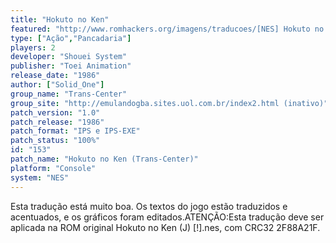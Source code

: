 ```yaml
---
title: "Hokuto no Ken"
featured: "http://www.romhackers.org/imagens/traducoes/[NES] Hokuto no Ken - Trans-Center - 1.png"
type: ["Ação","Pancadaria"]
players: 2
developer: "Shouei System"
publisher: "Toei Animation"
release_date: "1986"
author: ["Solid_One"]
group_name: "Trans-Center"
group_site: "http://emulandogba.sites.uol.com.br/index2.html (inativo)"
patch_version: "1.0"
patch_release: "1986"
patch_format: "IPS e IPS-EXE"
patch_status: "100%"
id: "153"
patch_name: "Hokuto no Ken (Trans-Center)"
platform: "Console"
system: "NES"
---
```


Esta tradução está muito boa. Os textos do jogo estão traduzidos e acentuados, e os gráficos foram editados.ATENÇÃO:Esta tradução deve ser aplicada na ROM original Hokuto no Ken (J) [!].nes, com CRC32 2F88A21F.